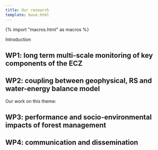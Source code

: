 ```yaml
---
title: Our research
template: base.html
---
```


{% import "macros.html" as macros %}

<div class="lead">

Introduction

</div>


<section class="extra-space flow">

## WP1: long term multi-scale monitoring of key components of the ECZ



</section>
<section class="extra-space-xl flow">

## WP2: coupling between geophysical, RS and water-energy balance model


<div class="callout">

Our work on this theme:


</div>

</section>
<section class="extra-space-xl flow">

## WP3: performance and socio-environmental impacts of forest management


</section>
<section class="extra-space-xl flow">

## WP4: communication and dissemination


</section>

